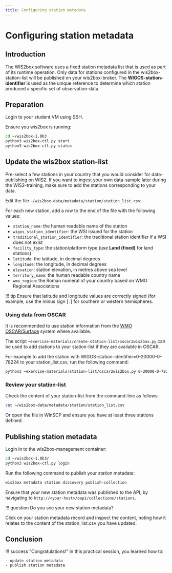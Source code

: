 ```yaml
---
title: Configuring station metadata
---
```


# Configuring station metadata

## Introduction

The WIS2box software uses a fixed station metadata list that is used as part of its runtime operation. 
Only data for stations configured in the wis2box-station-list will be published on your wis2box-broker.
The **WIGOS-station-identifier** is used as the unique reference to determine which station produced a specific set of observation-data.

## Preparation

Login to your student VM using SSH.

Ensure you wis2box is running:

```bash
cd ~/wis2box-1.0b3
python3 wis2box-ctl.py start
python3 wis2box-ctl.py status
```

## Update the wis2box station-list

Pre-select a few stations in your country that you would consider for data-publishing on WIS2. If you want to ingest your own data-sample later during the WIS2-training, make sure to add the stations corresponding to your data.

Edit the file `~/wis2box-data/metadata/station/station_list.csv`:

For each new station, add a row to the end of the file with the following values:

- `station_name`: the human readable name of the station
- `wigos_station_identifier`: the WSI issued for the station
- `traditional_station_identifier`: the traditional station identifier if a WSI does not exist
- `facility_type`: the station/platform type (use **Land (fixed)** for land stations)
- `latitude`: the latitude, in decimal degrees
- `longitude`: the longitude, in decimal degrees
- `elevation`: station elevation, in metres above sea level
- `territory_name`: the human readable country name
- `wmo_region`: the Roman numeral of your country based on WMO Regional Associations

!!! tip
    Ensure that latitude and longitude values are correctly signed (for example, use the minus sign [`-`] for southern or western hemispheres.

### Using data from OSCAR

It is recommended to use station information from the [WMO OSCAR/Surface](https://oscar.wmo.int/surface) system where available.

The script `~exercise-materials/create-station-list/oscar2wis2box.py` can be used to add stations to your station-list if they are available in OSCAR.

For example to add the station with WIGOS-station-identifier=0-20000-0-78224 to your station_list.csv, run the following command:

```bash
python3 ~exercise-materials/station-list/oscar2wis2box.py 0-20000-0-78224 >> ~/wis2box-data/metadata/station/station_list.csv
```

### Review your station-list

Check the content of your station-list from the command-line as follows:

```bash
cat ~/wis2box-data/metadata/station/station_list.csv
```

Or open the file in WinSCP and ensure you have at least three stations defined.

## Publishing station metadata

Login in to the wis2box-management container:
```bash
cd ~/wis2box-1.0b3/
python3 wis2box-ctl.py login
```

Run the following command to publish your station metadata:

```bash
wis2box metadata station discovery publish-collection
```

Ensure that your new station metadata was published to the API, by navigating to `http://<your-host>/oapi/collections/stations`.

!!! question
    Do you see your new station metadata?

Click on your station metadata record and inspect the content, noting how it relates to the content of the station_list.csv you have updated.

## Conclusion

!!! success "Congratulations!"
    In this practical session, you learned how to:

    - update station metadata
    - publish station metadata
